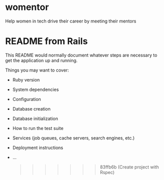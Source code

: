 # womentor

Help women in tech drive their career by meeting their mentors

# README from Rails

This README would normally document whatever steps are necessary to get the
application up and running.

Things you may want to cover:

- Ruby version

- System dependencies

- Configuration

- Database creation

- Database initialization

- How to run the test suite

- Services (job queues, cache servers, search engines, etc.)

- Deployment instructions

- ...
  > > > > > > > 83ffb6b (Create project with Rspec)
